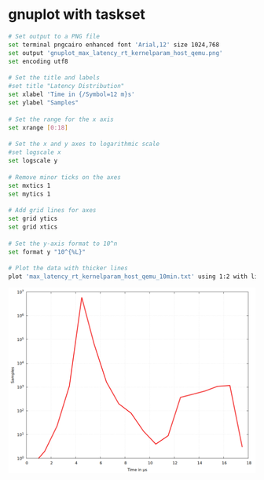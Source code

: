 # gnuplot with taskset
```bash
# Set output to a PNG file
set terminal pngcairo enhanced font 'Arial,12' size 1024,768
set output 'gnuplot_max_latency_rt_kernelparam_host_qemu.png'
set encoding utf8

# Set the title and labels
#set title "Latency Distribution"
set xlabel 'Time in {/Symbol=12 m}s'
set ylabel "Samples"

# Set the range for the x axis
set xrange [0:18] 

# Set the x and y axes to logarithmic scale
#set logscale x
set logscale y

# Remove minor ticks on the axes
set mxtics 1
set mytics 1

# Add grid lines for axes
set grid ytics
set grid xtics

# Set the y-axis format to 10^n
set format y "10^{%L}"

# Plot the data with thicker lines
plot 'max_latency_rt_kernelparam_host_qemu_10min.txt' using 1:2 with lines linewidth 3 linecolor rgb "#f20505" title ''
```

![gnuplot_max_latency_rt_kernelparam_host_qemu.png](gnuplot_max_latency_rt_kernelparam_host_qemu.png)